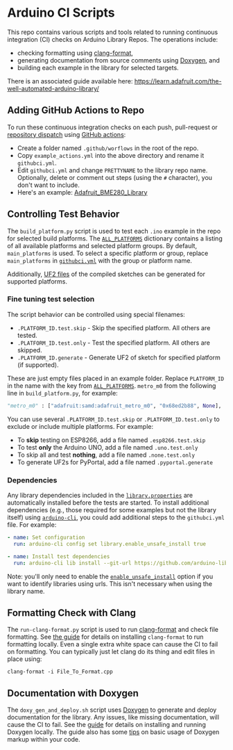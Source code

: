 # Arduino CI Scripts

This repo contains various scripts and tools related to running continuous integration (CI) checks on Arduino Library Repos. The operations include:

* checking formatting using [clang-format](https://clang.llvm.org/docs/ClangFormat.html),
* generating documentation from source comments using [Doxygen](https://www.doxygen.nl/), and
* building each example in the library for selected targets.

There is an associated guide available here:
https://learn.adafruit.com/the-well-automated-arduino-library/

## Adding GitHub Actions to Repo

To run these continuous integration checks on each push, pull-request or [repository dispatch](https://docs.github.com/en/rest/repos/repos?apiVersion=2022-11-28#create-a-repository-dispatch-event) using [GitHub actions](https://github.com/features/actions):  

* Create a folder named `.github/worflows` in the root of the repo.
* Copy `example_actions.yml` into the above directory and rename it `githubci.yml`.
* Edit `githubci.yml` and change `PRETTYNAME` to the library repo name. Optionally, delete or comment out steps (using the `#` character), you don't want to include. 
* Here's an example: [Adafruit_BME280_Library](https://github.com/adafruit/Adafruit_BME280_Library/blob/master/.github/workflows/githubci.yml)

## Controlling Test Behavior

The `build_platform.py` script is used to test each `.ino` example in the repo for selected build platforms. The [`ALL_PLATFORMS`](ci-arduino/blob/master/build_platform.py#L54) dictionary contains a listing of all available platforms and selected platform groups. By default, `main_platforms` is used. To select a specific platform or group, replace `main_platforms` in [`githubci.yml`](`example_actions.yml`) with the group or platform name.

Additionally, [UF2 files](https://github.com/microsoft/uf2) of the compiled sketches can be generated for supported platforms. 

### Fine tuning test selection

The script behavior can be controlled using special filenames: 

* `.PLATFORM_ID.test.skip` - Skip the specified platform. All others are tested.
* `.PLATFORM_ID.test.only` - Test the specified platform. All others are skipped.
* `.PLATFORM_ID.generate` - Generate UF2 of sketch for specified platform (if supported).

These are just empty files placed in an example folder. Replace `PLATFORM_ID` in the name with the key from [`ALL_PLATFORMS`](ci-arduino/blob/master/build_platform.py#L54). `metro_m0` from the following line in `build_platform.py`, for example:

```python
"metro_m0" : ["adafruit:samd:adafruit_metro_m0", "0x68ed2b88", None],
```

You can use several `.PLATFORM_ID.test.skip` or `.PLATFORM_ID.test.only` to exclude or include multiple platforms. For example:

* To **skip** testing on ESP8266, add a file named `.esp8266.test.skip`
* To test **only** the Arduino UNO, add a file named `.uno.test.only`
* To skip all and test **nothing**, add a file named `.none.test.only`
* To generate UF2s for PyPortal, add a file named `.pyportal.generate`

### Dependencies

Any library dependencies included in the [`library.properties`](https://arduino.github.io/arduino-cli/0.19/library-specification/#libraryproperties-file-format) are automatically installed before the tests are started. To install additional dependencies (e.g., those required for some examples but not the library itself) using [`arduino-cli`](https://arduino.github.io/arduino-cli/0.19/commands/arduino-cli_lib_install/), you could add additional steps to the `githubci.yml` file. For example:

```yaml
- name: Set configuration
  run: arduino-cli config set library.enable_unsafe_install true 

- name: Install test dependencies
  run: arduino-cli lib install --git-url https://github.com/arduino-libraries/Servo --git-url https://github.com/arduino-libraries/Ethernet
```

Note: you'll only need to enable the [`enable_unsafe_install`](https://arduino.github.io/arduino-cli/0.32/configuration/#configuration-keys) option if you want to identify libraries using urls. This isn't necessary when using the library name. 

## Formatting Check with Clang

The `run-clang-format.py` script is used to run [clang-format](https://clang.llvm.org/docs/ClangFormat.html) and check file formatting.
See [the guide](https://learn.adafruit.com/the-well-automated-arduino-library/formatting-with-clang-format) for details on installing `clang-format` to run formatting locally.
Even a single extra white space can cause the CI to fail on formatting.
You can typically just let clang do its thing and edit files in place using:

```
clang-format -i File_To_Format.cpp
```

## Documentation with Doxygen

The `doxy_gen_and_deploy.sh` script uses [Doxygen](https://www.doxygen.nl/) to generate and deploy documentation
for the library. Any issues, like missing documentation, will cause the CI to fail.
See the [guide](https://learn.adafruit.com/the-well-automated-arduino-library/doxygen) for details on installing and running Doxygen locally. The guide also has some
[tips](https://learn.adafruit.com/the-well-automated-arduino-library/doxygen-tips) on basic usage of Doxygen markup within your code.
